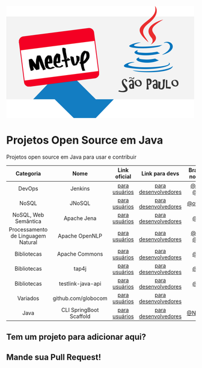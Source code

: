 
![GitHub Logo](/logo-meetup-500px.png)

# Projetos Open Source em Java
Projetos open source em Java para usar e contribuir


|   Categoria	| Nome   	| Link oficial  	|   Link para devs	| Brasileiros no projeto  	|
|:-:	|:-:	|:-:	|:-:	|:-:	|
| DevOps	|  Jenkins  	| [para usuários](https://jenkins.io)  	|  [para desenvolvedores](https://jenkins.io/doc/developer/)  	|  [@boaglio](https://github.com/boaglio) [@kinow](https://github.com/kinow) | 
|  NoSQL  	| JNoSQL  	| [para usuários](http://www.jnosql.org)   | [para desenvolvedores](http://www.jnosql.org/getting_started.html#join)  	|  [@otaviojava](https://github.com/otaviojava) | 
| NoSQL, Web Semântica | Apache Jena | [para usuários](http://jena.apache.org/) | [para desenvolvedores](http://jena.apache.org/getting_involved/index.html) | [@kinow](https://github.com/kinow) |
| Processamento de Linguagem Natural | Apache OpenNLP | [para usuários](http://opennlp.apache.org/) | [para desenvolvedores](http://opennlp.apache.org/get-involved.html) | [@wcolen](https://github.com/wcolen) [@kinow](https://github.com/kinow) |
| Bibliotecas | Apache Commons | [para usuários](http://commons.apache.org/) | [para desenvolvedores](http://commons.apache.org/patches.html) | [@kinow](https://github.com/kinow) |
| Bibliotecas | tap4j | [para usuários](https://tupilabs.github.io/tap4j) | [para desenvolvedores](https://github.com/tupilabs/tap4j/) | [@kinow](https://github.com/kinow) |
| Bibliotecas | testlink-java-api | [para usuários](http://kinow.github.io/testlink-java-api/) | [para desenvolvedores](https://github.com/kinow/testlink-java-api) | [@kinow](https://github.com/kinow) |
| Variados | github.com/globocom | [para usuários](https://opensource.globo.com) | [para desenvolvedores](https://github.com/globocom?language=java) | [70+](https://github.com/orgs/globocom/people) |
| Java | CLI SpringBoot Scaffold| [para usuários](https://github.com/NetoDevel/cli-spring-boot-scaffold) | [para desenvolvedores](https://github.com/NetoDevel/cli-spring-boot-scaffold) | [@NetoDevel](https://github.com/NetoDevel) |

## Tem um projeto para adicionar aqui? 
## Mande sua Pull Request! 
